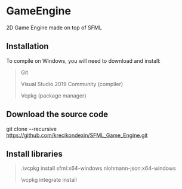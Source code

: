 ﻿# GameEngine
2D Game Engine made on top of SFML

## Installation

To compile on Windows, you will need to download and install:

>Git
>
>Visual Studio 2019 Community (compiler)
>
>Vcpkg (package manager)

## Download the source code
git clone --recursive https://github.com/krecikondexin/SFML_Game_Engine.git

## Install libraries
>.\vcpkg install sfml:x64-windows nlohmann-json:x64-windows
>
>\vcpkg integrate install

